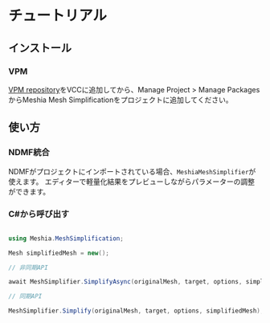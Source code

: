 # チュートリアル

## インストール

### VPM

[VPM repository](https://ramtype0.github.io/VpmRepository/)をVCCに追加してから、Manage Project > Manage PackagesからMeshia Mesh Simplificationをプロジェクトに追加してください。

## 使い方

### NDMF統合

NDMFがプロジェクトにインポートされている場合、`MeshiaMeshSimplifier`が使えます。
エディターで軽量化結果をプレビューしながらパラメーターの調整ができます。

### C#から呼び出す

```csharp

using Meshia.MeshSimplification;

Mesh simplifiedMesh = new();

// 非同期API

await MeshSimplifier.SimplifyAsync(originalMesh, target, options, simplifiedMesh);

// 同期API

MeshSimplifier.Simplify(originalMesh, target, options, simplifiedMesh);

```


